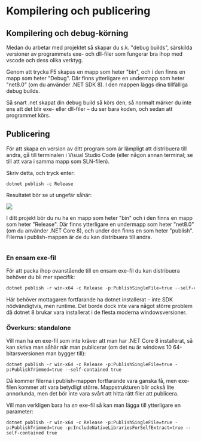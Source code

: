 # Kompilering och publicering

## Kompilering och debug-körning

Medan du arbetar med projektet så skapar du s.k. "debug builds", särskilda versioner av programmets exe- och dll-filer som fungerar bra ihop med vscode och dess olika verktyg.

Genom att trycka F5 skapas en mapp som heter "bin", och i den finns en mapp som heter "Debug". Där finns ytterligare en undermapp som heter "net8.0" (om du använder .NET SDK 8). I den mappen läggs dina tillfälliga debug builds.

Så snart .net skapat din debug build så körs den, så normalt märker du inte ens att det blir exe- eller dll-filer – du ser bara koden, och sedan att programmet körs.

## Publicering

För att skapa en version av ditt program som är lämpligt att distribuera till andra, gå till terminalen i Visual Studio Code (eller någon annan terminal; se till att vara i samma mapp som SLN-filen).

Skriv detta, och tryck enter:

```
dotnet publish -c Release
```

Resultatet bör se ut ungefär såhär:

![](images/image-0.png)

I ditt projekt bör du nu ha en mapp som heter "bin" och i den finns en mapp som heter "Release". Där finns ytterligare en undermapp som heter "net8.0" (om du använder .NET Core 8), och under den finns en som heter "publish". Filerna i publish-mappen är de du kan distribuera till andra.

<img src="images/image (32).png" alt="" data-size="original">&#x20;

### En ensam exe-fil

För att packa ihop ovanstående till en ensam exe-fil du kan distribuera behöver du bli mer specifik:

```powershell
dotnet publish -r win-x64 -c Release -p:PublishSingleFile=true --self-contained false
```

Här behöver mottagaren fortfarande ha dotnet installerat – inte SDK nödvändigtvis, men runtime. Det borde dock inte vara något större problem då dotnet 8 brukar vara installerat i de flesta moderna windowsversioner.

### Överkurs: standalone

Vill man ha en exe-fil som inte kräver att man har .NET Core 8 installerat, så kan skriva man såhär när man publicerar (om det nu är windows 10 64-bitarsversionen man bygger till):

```markup
dotnet publish -r win-x64 -c Release -p:PublishSingleFile=true -p:PublishTrimmed=true --self-contained true
```

Då kommer filerna i publish-mappen fortfarande vara ganska få, men exe-filen kommer att vara betydligt större. Mappstrukturen blir också lite annorlunda, men det bör inte vara svårt att hitta rätt filer att publicera.

Vill man verkligen bara ha _en_ exe-fil så kan man lägga till ytterligare en parameter:

```markup
dotnet publish -r win-x64 -c Release -p:PublishSingleFile=true -p:PublishTrimmed=true -p:IncludeNativeLibrariesForSelfExtract=true --self-contained true
```
